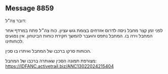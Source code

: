 ## Message 8859

דובר צה"ל:

לפני זמן קצר מחבל ניסה לדרוס אזרחים בצומת גוש עציון.
כוח צה״ל פתח במרדף אחר המחבל וירה בו. 
המחבל נתפס והועבר להמשך חקירת כוחות הביטחון. אין נפגעים לכוחותינו.
 
הכוחות סרקו ברכבו של המחבל ואיתרו בו סכין.

מצורפת תמונה הסכין שאותרה ברכבו של המחבל: https://IDFANC.activetrail.biz/ANC13022024215404

